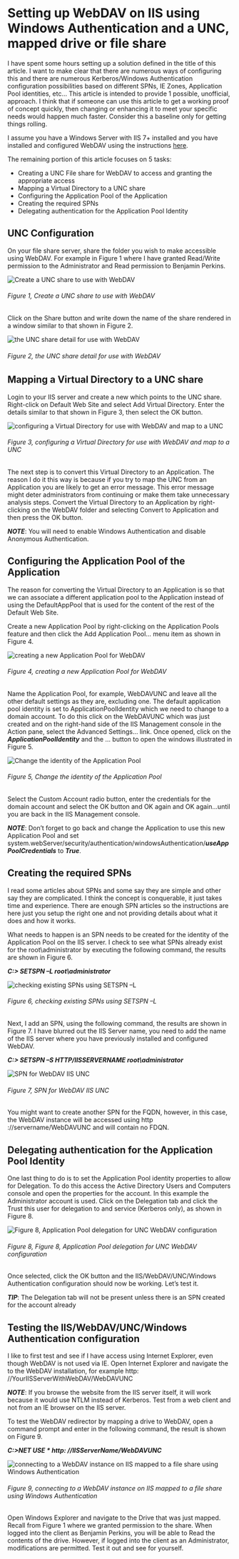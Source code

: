 # Setting up WebDAV on IIS using Windows Authentication and a UNC, mapped drive or file share

I have spent some hours setting up a solution defined in the title of this article.  I want to make clear that there are numerous ways of configuring this and there are numerous Kerberos/Windows Authentication configuration possibilities based on different SPNs, IE Zones, Application Pool identities, etc…  This article is intended to provide 1 possible, unofficial, approach.  I think that if someone can use this article to get a working proof of concept quickly, then changing or enhancing it to meet your specific needs would happen much faster.  Consider this a baseline only for getting things rolling.

I assume you have a Windows Server with IIS 7+ installed and you have installed and configured WebDAV using the instructions [here][LINK1].

The remaining portion of this article focuses on 5 tasks:

+ Creating a UNC File share for WebDAV to access and granting the appropriate access
+ Mapping a Virtual Directory to a UNC share
+ Configuring the Application Pool of the Application
+ Creating the required SPNs
+ Delegating authentication for the Application Pool Identity

## UNC Configuration

On your file share server, share the folder you wish to make accessible using WebDAV.  For example in Figure 1 where I have granted Read/Write permission to the Administrator and Read permission to Benjamin Perkins.

![Create a UNC share to use with WebDAV][FIGURE1]
###### Figure 1, Create a UNC share to use with WebDAV

Click on the Share button and write down the name of the share rendered in a window similar to that shown in Figure 2.

![the UNC share detail for use with WebDAV][FIGURE2]
###### Figure 2, the UNC share detail for use with WebDAV

## Mapping a Virtual Directory to a UNC share

Login to your IIS server and create a new which points to the UNC share.  Right-click on Default Web Site and select Add Virtual Directory.  Enter the details similar to that shown in Figure 3, then select the OK button.

![configuring a Virtual Directory for use with WebDAV and map to a UNC][FIGURE3]
###### Figure 3, configuring a Virtual Directory for use with WebDAV and map to a UNC

The next step is to convert this Virtual Directory to an Application.  The reason I do it this way is because if you try to map the UNC from an Application you are likely to get an error message.  This error message might deter administrators from continuing or make them take unnecessary analysis steps.  Convert the Virtual Directory to an Application by right-clicking on the WebDAV folder and selecting Convert to Application and then press the OK button.

***NOTE***: You will need to enable Windows Authentication and disable Anonymous Authentication.

## Configuring the Application Pool of the Application

The reason for converting the Virtual Directory to an Application is so that we can associate a different application pool to the Application instead of using the DefaultAppPool that is used for the content of the rest of the Default Web Site.

Create a new Application Pool by right-clicking on the Application Pools feature and then click the Add Application Pool… menu item as shown in Figure 4.

![creating a new Application Pool for WebDAV][FIGURE4]
###### Figure 4, creating a new Application Pool for WebDAV

Name the Application Pool, for example, WebDAVUNC and leave all the other default settings as they are, excluding one.  The default application pool identity is set to ApplicationPoolIdentity which we need to change to a domain account.  To do this click on the WebDAVUNC which was just created and on the right-hand side of the IIS Management console in the Action pane, select the Advanced Settings… link.  Once opened, click on the ***ApplicationPoolIdentity*** and the … button to open the windows illustrated in Figure 5.

![Change the identity of the Application Pool ][FIGURE5]
###### Figure 5, Change the identity of the Application Pool 

Select the Custom Account radio button, enter the credentials for the domain account and select the OK button and OK again and OK again…until you are back in the IIS Management console.

***NOTE***: Don’t forget to go back and change the Application to use this new Application Pool and set system.webServer/security/authentication/windowsAuthentication/***useAppPoolCredentials*** to ***True***.


## Creating the required SPNs

I read some articles about SPNs and some say they are simple and other say they are complicated.  I think the concept is conquerable, it just takes time and experience.  There are enough SPN articles so the instructions are here just you setup the right one and not providing details about what it does and how it works.

What needs to happen is an SPN needs to be created for the identity of the Application Pool on the IIS server.  I check to see what SPNs already exist for the root\administrator by executing the following command, the results are shown in Figure 6.

***C:\> SETSPN –L root\administrator***

![checking existing SPNs using SETSPN –L][FIGURE6]
###### Figure 6, checking existing SPNs using SETSPN –L

Next, I add an SPN, using the following command, the results are shown in Figure 7.  I have blurred out the IIS Server name, you need to add the name of the IIS server where you have previously installed and configured WebDAV.

***C:\> SETSPN –S HTTP/IISSERVERNAME root\administrator***

![SPN for WebDAV IIS UNC][FIGURE7]
###### Figure 7, SPN for WebDAV IIS UNC

You might want to create another SPN for the FQDN, however, in this case, the WebDAV instance will be accessed using http ://servername/WebDAVUNC and will contain no FDQN.

## Delegating authentication for the Application Pool Identity

One last thing to do is to set the Application Pool identity properties to allow for Delegation.  To do this access the Active Directory Users and Computers console and open the properties for the account.  In this example the Administrator account is used.  Click on
the Delegation tab and click the Trust this user for delegation to and service (Kerberos only), as shown in Figure 8.

![Figure 8, Application Pool delegation for UNC WebDAV configuration][FIGURE8]
###### Figure 8, Figure 8, Application Pool delegation for UNC WebDAV configuration

Once selected, click the OK button and the IIS/WebDAV/UNC/Windows Authentication configuration should now be working.  Let’s test it.

***TIP***: The Delegation tab will not be present unless there is an SPN created for the account already

## Testing the IIS/WebDAV/UNC/Windows Authentication configuration

I like to first test and see if I have access using Internet Explorer, even though WebDAV is not used via IE.  Open Internet Explorer and navigate the to the WebDAV installation, for example http: //YourIISServerWithWebDAV/WebDAVUNC

***NOTE***: If you browse the website from the IIS server itself, it will work because it would use NTLM instead of Kerberos.  Test from a web client and not from an IE browser on the IIS server.

To test the WebDAV redirector by mapping a drive to WebDAV, open a command prompt and enter in the following command, the result is shown on Figure 9.

***C:\>NET USE * http: //IISServerName/WebDAVUNC***

![connecting to a WebDAV instance on IIS mapped to a file share using Windows Authentication][FIGURE9]
###### Figure 9, connecting to a WebDAV instance on IIS mapped to a file share using Windows Authentication

Open Windows Explorer and navigate to the Drive that was just mapped.  Recall from Figure 1 where we granted permission to the share.  When logged into the client as Benjamin Perkins, you will be able to Read the contents of the drive.  However, if logged into the client as an Administrator, modifications are permitted.  Test it out and see for yourself.

[FIGURE1]: ../images/2013/msdn-0259.png "Figure 1, Create a UNC share to use with WebDAV"
[FIGURE2]: ../images/2013/msdn-0260.png "Figure 2, the UNC share detail for use with WebDAV"
[FIGURE3]: ../images/2013/msdn-0261.png "Figure 3, configuring a Virtual Directory for use with WebDAV and map to a UNC"
[FIGURE4]: ../images/2013/msdn-0262.png "Figure 4, creating a new Application Pool for WebDAV"
[FIGURE5]: ../images/2013/msdn-0263.png "Figure 5, Change the identity of the Application Pool "
[FIGURE6]: ../images/2013/msdn-0264.png "Figure 6, checking existing SPNs using SETSPN –L"
[FIGURE7]: ../images/2013/msdn-0265.png "Figure 7, SPN for WebDAV IIS UNC"
[FIGURE8]: ../images/2013/msdn-0266.png "Figure 8, Figure 8, Application Pool delegation for UNC WebDAV configuration"
[FIGURE9]: ../images/2013/msdn-0267.png "Figure 9, connecting to a WebDAV instance on IIS mapped to a file share using Windows Authentication"

[LINK1]: http://www.iis.net/learn/install/installing-publishing-technologies/installing-and-configuring-webdav-on-iis
